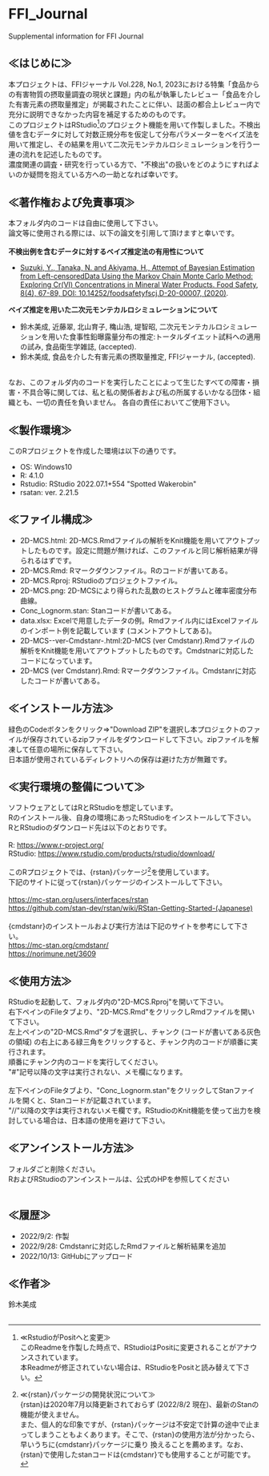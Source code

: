# FFI_Journal
Supplemental information for FFI Journal
<br>
## ≪はじめに≫
本プロジェクトは、FFIジャーナル Vol.228, No.1, 2023における特集「食品からの有害物質の摂取量調査の現状と課題」内の私が執筆したレビュー「食品を介した有害元素の摂取量推定」が掲載されたことに伴い、誌面の都合上レビュー内で充分に説明できなかった内容を補足するためのものです。<br>
このプロジェクトはRStudio[^1]のプロジェクト機能を用いて作製しました。不検出値を含むデータに対して対数正規分布を仮定して分布パラメーターをベイズ法を用いて推定し、その結果を用いて二次元モンテカルロシミュレーションを行う一連の流れを記述したものです。<br>
濃度関連の調査・研究を行っている方で、"不検出"の扱いをどのようにすればよいのか疑問を抱えている方への一助となれば幸いです。

## ≪著作権および免責事項≫
本フォルダ内のコードは自由に使用して下さい。<br>
論文等に使用される際には、以下の論文を引用して頂けますと幸いです。<br>
<br>
**不検出例を含むデータに対するベイズ推定法の有用性について**<br>
* [Suzuki, Y., Tanaka, N. and Akiyama, H., Attempt of Bayesian Estimation from Left-censoredData Using the Markov Chain Monte Carlo Method: Exploring Cr(VI) Concentrations in Mineral  Water Products. Food Safety, 8(4), 67-89, DOI: 10.14252/foodsafetyfscj.D-20-00007, (2020)](https://www.jstage.jst.go.jp/article/foodsafetyfscj/8/4/8_D-20-00007/_article).<br>

**ベイズ推定を用いた二次元モンテカルロシミュレーションについて**<br>
* 鈴木美成, 近藤翠, 北山育子, 穐山浩, 堤智昭, 二次元モンテカルロシミュレーションを用いた食事性鉛曝露量分布の推定:トータルダイエット試料への適用の試み, 食品衛生学雑誌, (accepted).
* 鈴木美成, 食品を介した有害元素の摂取量推定, FFIジャーナル, (accepted).
<br>
なお、このフォルダ内のコードを実行したことによって生じたすべての障害・損害・不具合等に関しては、私と私の関係者および私の所属するいかなる団体・組織とも、一切の責任を負いません。
各自の責任においてご使用下さい。<br>

## ≪製作環境≫
このRプロジェクトを作成した環境は以下の通りです。
* OS: Windows10
* R: 4.1.0
* Rstudio: RStudio 2022.07.1+554 "Spotted Wakerobin"
* rsatan: ver. 2.21.5

## ≪ファイル構成≫
* 2D-MCS.html: 2D-MCS.Rmdファイルの解析をKnit機能を用いてアウトプットしたものです。設定に問題が無ければ、このファイルと同じ解析結果が得られるはずです。
* 2D-MCS.Rmd: Rマークダウンファイル。Rのコードが書いてある。
* 2D-MCS.Rproj: RStudioのプロジェクトファイル。
* 2D-MCS.png: 2D-MCSにより得られた乱数のヒストグラムと確率密度分布曲線。
* Conc_Lognorm.stan: Stanコードが書いてある。
* data.xlsx: Excelで用意したデータの例。Rmdファイル内にはExcelファイルのインポート例を記載しています (コメントアウトしてある)。
* 2D-MCS--ver-Cmdstanr-.html:2D-MCS  (ver Cmdstanr).Rmdファイルの解析をKnit機能を用いてアウトプットしたものです。Cmdstnarに対応したコードになっています。
* 2D-MCS (ver Cmdstanr).Rmd: Rマークダウンファイル。Cmdstanrに対応したコードが書いてある。

## ≪インストール方法≫
緑色のCodeボタンをクリック⇒"Download ZIP"を選択し本プロジェクトのファイルが保存されているzipファイルをダウンロードして下さい。zipファイルを解凍して任意の場所に保存して下さい。<br>
日本語が使用されているディレクトリへの保存は避けた方が無難です。<br>

## ≪実行環境の整備について≫
ソフトウェアとしてはRとRStudioを想定しています。<br>
Rのインストール後、自身の環境にあったRStudioをインストールして下さい。<br>
RとRStudioのダウンロード先は以下のとおりです。<br>
<br>
R: <https://www.r-project.org/><br>
RStudio: <https://www.rstudio.com/products/rstudio/download/><br>
<br>
このRプロジェクトでは、{rstan}パッケージ[^2]を使用しています。<br>
下記のサイトに従って{rstan}パッケージのインストールして下さい。<br>
<br>
<https://mc-stan.org/users/interfaces/rstan><br>
<https://github.com/stan-dev/rstan/wiki/RStan-Getting-Started-(Japanese)><br>
<br>
{cmdstanr}のインストールおよび実行方法は下記のサイトを参考にして下さい。<br>
<https://mc-stan.org/cmdstanr/><br>
<https://norimune.net/3609>
## ≪使用方法≫
RStudioを起動して、フォルダ内の"2D-MCS.Rproj"を開いて下さい。<br>
右下ペインのFileタブより、"2D-MCS.Rmd"をクリックしRmdファイルを開いて下さい。<br>
左上ペインの"2D-MCS.Rmd"タブを選択し、チャンク (コードが書いてある灰色の領域) の右上にある緑三角をクリックすると、チャンク内のコードが順番に実行されます。<br>
順番にチャンク内のコードを実行してください。<br>
"#"記号以降の文字は実行されない、メモ欄になります。<br>
<br>
左下ペインのFileタブより、"Conc_Lognorm.stan"をクリックしてStanファイルを開くと、Stanコードが記載されています。<br>
"//"以降の文字は実行されないメモ欄です。RStudioのKnit機能を使って出力を検討している場合は、日本語の使用を避けて下さい。<br>

## ≪アンインストール方法≫
フォルダごと削除ください。<br>
RおよびRStudioのアンインストールは、公式のHPを参照してください<br>
<br>
## ≪履歴≫
* 2022/9/2: 作製
* 2022/9/28: Cmdstanrに対応したRmdファイルと解析結果を追加
* 2022/10/13: GitHubにアップロード 

## ≪作者≫
鈴木美成<br>
<br>
[^1]: ≪RstudioがPositへと変更≫ <br>
このReadmeを作製した時点で、RStudioはPositに変更されることがアナウンスされています。<br>
本Readmeが修正されていない場合は、RStudioをPositと読み替えて下さい。

[^2]: ≪{rstan}パッケージの開発状況について≫ <br>
{rstan}は2020年7月以降更新されておらず (2022/8/2 現在)、最新のStanの機能が使えません。<br>
また、個人的な印象ですが、{rstan}パッケージは不安定で計算の途中で止まってしまうこともよくあります。そこで、{rstan}の使用方法が分かったら、早いうちに{cmdstanr}パッケージに乗り
換えることを薦めます。なお、{rstan}で使用したstanコードは{cmdstanr}でも使用することが可能です。

